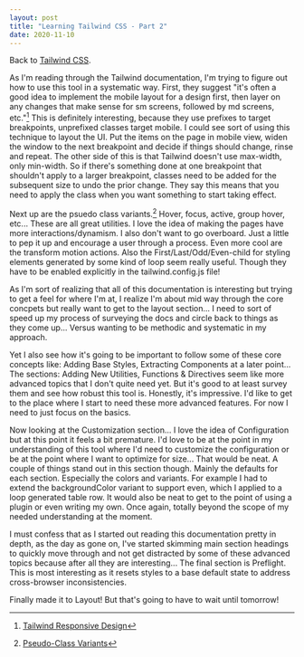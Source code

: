 ```yaml
---
layout: post
title: "Learning Tailwind CSS - Part 2"
date: 2020-11-10
---
```


Back to [Tailwind CSS](https://tailwindcss.com/ "Tailwind CSS is a utility first CSS framework.").

As I'm reading through the Tailwind documentation, I'm trying to figure out how to use this tool in a systematic way. First, they suggest "it's often a good idea to implement the mobile layout for a design first, then layer on any changes that make sense for sm screens, followed by md screens, etc."[^1] This is definitely interesting, because they use prefixes to target breakpoints, unprefixed classes target mobile. I could see sort of using this technique to layout the UI. Put the items on the page in mobile view, widen the window to the next breakpoint and decide if things should change, rinse and repeat. The other side of this is that Tailwind doesn't use max-width, only min-width. So if there's something done at one breakpoint that shouldn't apply to a larger breakpoint, classes need to be added for the subsequent size to undo the prior change. They say this means that you need to apply the class when you want something to start taking effect.

Next up are the psuedo class variants.[^2] Hover, focus, active, group hover, etc... These are all great utilities. I love the idea of making the pages have more interactions/dynamism. I also don't want to go overboard. Just a little to pep it up and encourage a user through a process. Even more cool are the transform motion actions. Also the First/Last/Odd/Even-child for styling elements generated by some kind of loop seem really useful. Though they have to be enabled explicitly in the tailwind.config.js file!

As I'm sort of realizing that all of this documentation is interesting but trying to get a feel for where I'm at, I realize I'm about mid way through the core concpets but really want to get to the layout section... I need to sort of speed up my process of surveying the docs and circle back to things as they come up... Versus wanting to be methodic and systematic in my approach.

Yet I also see how it's going to be important to follow some of these core concepts like: Adding Base Styles, Extracting Components at a later point... The sections: Adding New Utilities, Functions & Directives seem like more advanced topics that I don't quite need yet. But it's good to at least survey them and see how robust this tool is. Honestly, it's impressive. I'd like to get to the place where I start to need these more advanced features. For now I need to just focus on the basics.

Now looking at the Customization section... I love the idea of Configuration but at this point it feels a bit premature. I'd love to be at the point in my understanding of this tool where I'd need to customize the configuration or be at the point where I want to optimize for size... That would be neat. A couple of things stand out in this section though. Mainly the defaults for each section. Especially the colors and variants. For example I had to extend the backgroundColor variant to support even, which I applied to a loop generated table row. It would also be neat to get to the point of using a plugin or even writing my own. Once again, totally beyond the scope of my needed understanding at the moment.

I must confess that as I started out reading this documentation pretty in depth, as the day as gone on, I've started skimming main section headings to quickly move through and not get distracted by some of these advanced topics because after all they are interesting... The final section is Preflight. This is most interesting as it resets styles to a base default state to address cross-browser inconsistencies.

Finally made it to Layout! But that's going to have to wait until tomorrow!

[^1]: [Tailwind Responsive Design](https://tailwindcss.com/docs/responsive-design#targeting-mobile-screens "Using responsive utility variants to build adaptive user interfaces.")
[^2]: [Pseudo-Class Variants](https://tailwindcss.com/docs/pseudo-class-variants "Using utilities to style elements on hover, focus, and more.")
